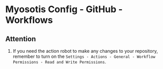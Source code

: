 # Myosotis Config - GitHub - Workflows

## Attention

1. If you need the action robot to make any changes to your repository, remember to turn on the ```Settings - Actions - General - Workflow Permissions - Read and Write Permissions```.